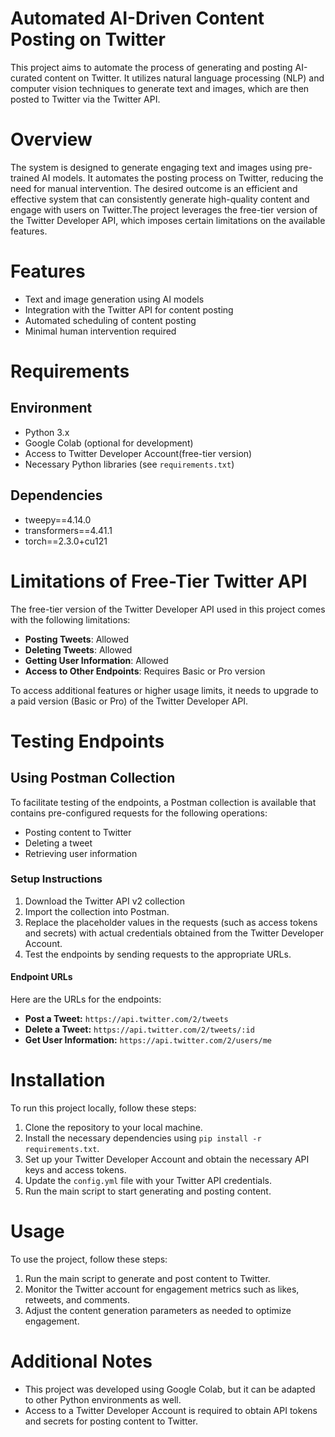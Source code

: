 # Automated AI-Driven Content Posting on Twitter

This project aims to automate the process of generating and posting AI-curated content on Twitter. It utilizes natural language processing (NLP) and computer vision techniques to generate text and images, which are then posted to Twitter via the Twitter API.

# Overview

The system is designed to generate engaging text and images using pre-trained AI models. It automates the posting process on Twitter, reducing the need for manual intervention. The desired outcome is an efficient and effective system that can consistently generate high-quality content and engage with users on Twitter.The project leverages the free-tier version of the Twitter Developer API, which imposes certain limitations on the available features.


# Features

- Text and image generation using AI models
- Integration with the Twitter API for content posting
- Automated scheduling of content posting
- Minimal human intervention required


# Requirements

## Environment
- Python 3.x
- Google Colab (optional for development)
- Access to Twitter Developer Account(free-tier version)
- Necessary Python libraries (see `requirements.txt`)

## Dependencies
- tweepy==4.14.0
- transformers==4.41.1
- torch==2.3.0+cu121


# Limitations of Free-Tier Twitter API

The free-tier version of the Twitter Developer API used in this project comes with the following limitations:

- **Posting Tweets**: Allowed
- **Deleting Tweets**: Allowed
- **Getting User Information**: Allowed
- **Access to Other Endpoints**: Requires Basic or Pro version

To access additional features or higher usage limits, it needs to upgrade to a paid version (Basic or Pro) of the Twitter Developer API.


# Testing Endpoints

## Using Postman Collection

To facilitate testing of the endpoints, a Postman collection is available that contains pre-configured requests for the following operations:

- Posting content to Twitter
- Deleting a tweet
- Retrieving user information

### Setup Instructions

1. Download the Twitter API v2 collection
2. Import the collection into Postman.
3. Replace the placeholder values in the requests (such as access tokens and secrets) with  actual credentials obtained from the Twitter Developer Account.
4. Test the endpoints by sending requests to the appropriate URLs.

#### Endpoint URLs

Here are the URLs for the endpoints:

- **Post a Tweet:** `https://api.twitter.com/2/tweets`
- **Delete a Tweet:** `https://api.twitter.com/2/tweets/:id`
- **Get User Information:** `https://api.twitter.com/2/users/me`


# Installation

To run this project locally, follow these steps:

1. Clone the repository to your local machine.
2. Install the necessary dependencies using `pip install -r requirements.txt`.
3. Set up your Twitter Developer Account and obtain the necessary API keys and access tokens.
4. Update the `config.yml` file with your Twitter API credentials.
5. Run the main script to start generating and posting content.


# Usage

To use the project, follow these steps:

1. Run the main script to generate and post content to Twitter.
2. Monitor the Twitter account for engagement metrics such as likes, retweets, and comments.
3. Adjust the content generation parameters as needed to optimize engagement.


# Additional Notes
- This project was developed using Google Colab, but it can be adapted to other Python environments as well.
- Access to a Twitter Developer Account is required to obtain API tokens and secrets for posting content to Twitter.



